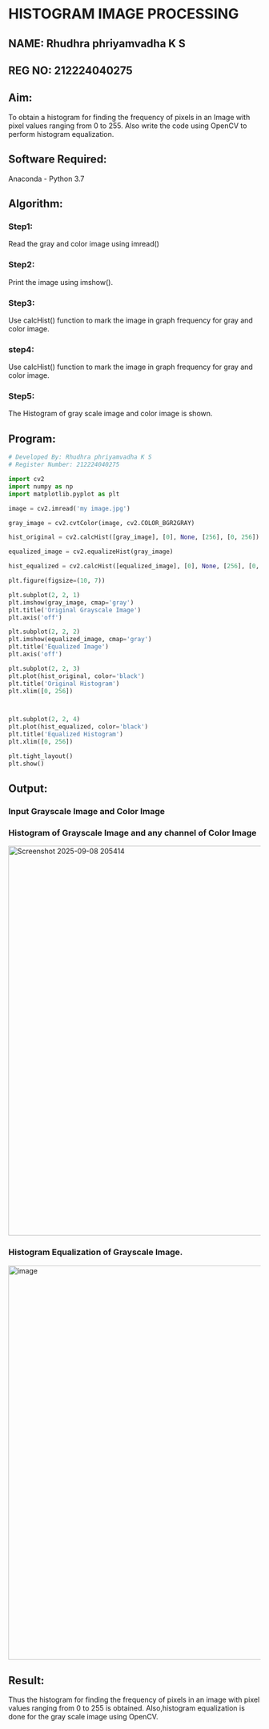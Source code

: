 # HISTOGRAM IMAGE PROCESSING

## NAME: Rhudhra phriyamvadha K S
## REG NO: 212224040275

## Aim:
To obtain a histogram for finding the frequency of pixels in an Image with pixel values ranging from 0 to 255. Also write the code using OpenCV to perform histogram equalization.

## Software Required:
Anaconda - Python 3.7

## Algorithm:
### Step1:
Read the gray and color image using imread()

### Step2:
Print the image using imshow().



### Step3:
Use calcHist() function to mark the image in graph frequency for gray and color image.

### step4:
Use calcHist() function to mark the image in graph frequency for gray and color image.

### Step5:
The Histogram of gray scale image and color image is shown.


## Program:
```python
# Developed By: Rhudhra phriyamvadha K S
# Register Number: 212224040275

import cv2
import numpy as np
import matplotlib.pyplot as plt

image = cv2.imread('my image.jpg')

gray_image = cv2.cvtColor(image, cv2.COLOR_BGR2GRAY)

hist_original = cv2.calcHist([gray_image], [0], None, [256], [0, 256])

equalized_image = cv2.equalizeHist(gray_image)

hist_equalized = cv2.calcHist([equalized_image], [0], None, [256], [0, 256])

plt.figure(figsize=(10, 7))

plt.subplot(2, 2, 1)
plt.imshow(gray_image, cmap='gray')
plt.title('Original Grayscale Image')
plt.axis('off')

plt.subplot(2, 2, 2)
plt.imshow(equalized_image, cmap='gray')
plt.title('Equalized Image')
plt.axis('off')

plt.subplot(2, 2, 3)
plt.plot(hist_original, color='black')
plt.title('Original Histogram')
plt.xlim([0, 256])



plt.subplot(2, 2, 4)
plt.plot(hist_equalized, color='black')
plt.title('Equalized Histogram')
plt.xlim([0, 256])

plt.tight_layout()
plt.show()


```
## Output:

### Input Grayscale Image and Color Image

### Histogram of Grayscale Image and any channel of Color Image

<img width="596" height="779" alt="Screenshot 2025-09-08 205414" src="https://github.com/user-attachments/assets/7ada8b12-9b4d-4944-9967-eacca3605fae" />


### Histogram Equalization of Grayscale Image.


<img width="576" height="788" alt="image" src="https://github.com/user-attachments/assets/ed269562-0348-49dd-8018-c9bec9e5066a" />


## Result: 
Thus the histogram for finding the frequency of pixels in an image with pixel values ranging from 0 to 255 is obtained. Also,histogram equalization is done for the gray scale image using OpenCV.
